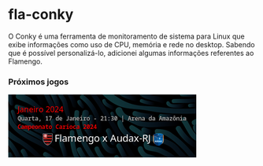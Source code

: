 # fla-conky

O Conky é uma ferramenta de monitoramento de sistema para Linux que exibe informações como uso de CPU, memória e rede no desktop.
Sabendo que é possível personalizá-lo, adicionei algumas informações referentes ao Flamengo.

### Próximos jogos
<img src="fla-jogos.png" />
